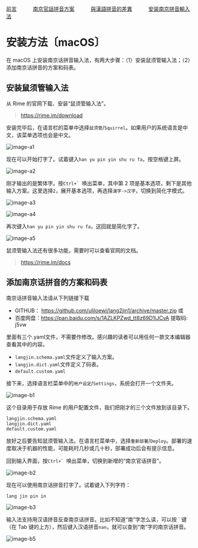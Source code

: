 
<tr>
<td><a style="margin-right: 40px;" href="https://uliloewi.github.io/LangJinPinIn/CiwnIwn">前言</a></td>
<td ><a style="margin-right: 40px;" href="https://uliloewi.github.io/LangJinPinIn/PinInFangAng">南京官話拼音方案</a></td>
<td ><a style="margin-right: 40px;" href="https://uliloewi.github.io/LangJinPinIn/LinIwnChaI">與漢語拼音的差異</a></td>
<td ><a style="margin-right: 40px;" href="https://uliloewi.github.io/LangJinPinIn/angzhuangfa">安装南京拼音輸入法</a></td>
</tr>

# 安装方法〔macOS〕



在 macOS 上安装南京话拼音输入法，有两大步骤：（1）安装鼠须管输入法；（2）添加南京话拼音的方案和码表。

## 安装鼠须管输入法

从 Rime 的官网下载、安装“鼠须管输入法”。

> https://rime.im/download

安装完毕后，在语言栏的菜单中选择`鼠须管`/`Squirrel`。如果用户的系统语言是中文，该菜单选项也会是中文。

![image-a1]

现在可以开始打字了。试着键入`han yu pin yin shu ru fa`，按空格键上屏。

![image-a2]

刚才输出的是繁体字。按```Ctrl+` ```唤出菜单，其中第 2 项是基本选项，剩下是其他输入方案。这里选择`2`，展开基本选项，再选择`漢字->汉字`，切换到简化字模式。

![image-a3]

![image-a4]

再次键入`han yu pin yin shu ru fa`，这回就是简化字了。

![image-a5]

鼠须管输入法还有很多功能，需要时可以查看官网的文档。

> https://rime.im/docs

## 添加南京话拼音的方案和码表

南京话拼音输入法请从下列链接下载

- GITHUB： https://github.com/uliloewi/lang2jin1/archive/master.zip
或
- 百度网盘：https://pan.baidu.com/s/1AZLKPZwd_tt8z69D1iJCvA 提取码: j5vw

里面有三个.yaml文件，不需要作修改。感兴趣的读者可以用任何一款文本编辑器查看其中的内容。

- `langjin.schema.yaml`文件定义了输入方案。
- `langjin.dict.yaml`文件定义了码表。
- `default.custom.yaml`

接下来，选择语言栏菜单中的`用户设定`/`Settings`，系统会打开一个文件夹。

![image-b1]

这个目录用于存放 Rime 的用户配置文件，我们把刚才的三个文件放到该目录下。

```
langjin.schema.yaml
langjin.dict.yaml
default.custom.yaml
```

放好之后要告知鼠须管输入法。在语言栏菜单中，选择`重新部署`/`Deploy`。部署的速度取决于机器的性能，可能耗时几秒或几十秒，部署成功后会有提示信息。

回到输入界面，按```Ctrl+` ```唤出菜单，切换到新增的“南京官话拼音”。

![image-b2]

现在可以使用南京话拼音打字了。试着键入下列字符：

```
lang jin pin in
```

![image-b3]

输入法支持用汉语拼音反查南京话拼音。比如不知道“南”字怎么读，可以按 \` 键（在 Tab 键的上方），然后键入汉语拼音`nan`，就可以查到“南”字的南京话拼音。

![image-b5]

[image-a1]: https://uliloewi.github.io/LangJinPinIn/img/squirrelA1.jpg
[image-a2]: https://uliloewi.github.io/LangJinPinIn/img/squirrelA2.jpg
[image-a3]: https://uliloewi.github.io/LangJinPinIn/img/squirrelA3.jpg
[image-a4]: https://uliloewi.github.io/LangJinPinIn/img/squirrelA4.jpg
[image-a5]: https://uliloewi.github.io/LangJinPinIn/img/squirrelA5.jpg

[image-b1]: https://uliloewi.github.io/LangJinPinIn/img/squirrelB1.jpg
[image-b2]: https://uliloewi.github.io/LangJinPinIn/img/squirrelB2.jpg
[image-b3]: https://uliloewi.github.io/LangJinPinIn/img/squirrelB3.jpg
[image-b5]: https://uliloewi.github.io/LangJinPinIn/img/squirrelB5.jpg


